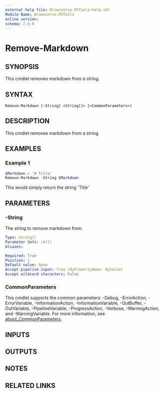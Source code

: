 ```yaml
---
external help file: Brownserve.PSTools-help.xml
Module Name: Brownserve.PSTools
online version:
schema: 2.0.0
---
```


# Remove-Markdown

## SYNOPSIS

This cmdlet removes markdown from a string.

## SYNTAX

```text
Remove-Markdown [-String] <String[]> [<CommonParameters>]
```

## DESCRIPTION

This cmdlet removes markdown from a string.

## EXAMPLES

### Example 1

```powershell
$Markdown = '# Title'
Remove-Markdown -String $Markdown
```

This would simply return the string 'Title'

## PARAMETERS

### -String

The string to remove markdown from.

```yaml
Type: String[]
Parameter Sets: (All)
Aliases:

Required: True
Position: 1
Default value: None
Accept pipeline input: True (ByPropertyName, ByValue)
Accept wildcard characters: False
```

### CommonParameters

This cmdlet supports the common parameters: -Debug, -ErrorAction, -ErrorVariable, -InformationAction, -InformationVariable, -OutBuffer, -OutVariable, -PipelineVariable, -ProgressAction, -Verbose, -WarningAction, and -WarningVariable. For more information, see [about_CommonParameters](http://go.microsoft.com/fwlink/?LinkID=113216).

## INPUTS

## OUTPUTS

## NOTES

## RELATED LINKS
